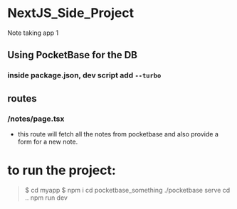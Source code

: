 # NextJS_Side_Project
Note taking app 1

## Using PocketBase for the DB

### inside package.json, dev script add `--turbo`

## routes
### /notes/page.tsx
- this route will fetch all the notes from pocketbase and also provide a form for a new note.

# to run the project:
> $ cd myapp
> $ npm i
> cd pocketbase_something
> ./pocketbase serve
> cd ..
> npm run dev
